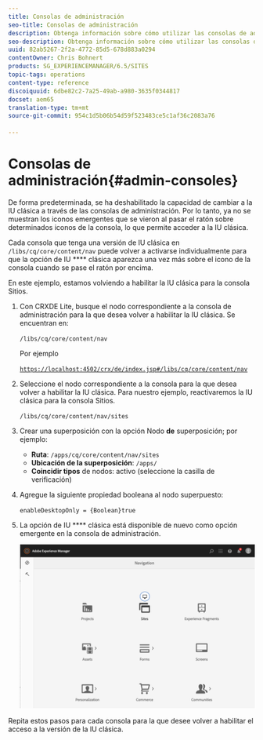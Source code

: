 ```yaml
---
title: Consolas de administración
seo-title: Consolas de administración
description: Obtenga información sobre cómo utilizar las consolas de administración disponibles en AEM.
seo-description: Obtenga información sobre cómo utilizar las consolas de administración disponibles en AEM.
uuid: 82ab5267-2f2a-4772-85d5-678d883a0294
contentOwner: Chris Bohnert
products: SG_EXPERIENCEMANAGER/6.5/SITES
topic-tags: operations
content-type: reference
discoiquuid: 6dbe82c2-7a25-49ab-a980-3635f0344817
docset: aem65
translation-type: tm+mt
source-git-commit: 954c1d5b06b54d59f523483ce5c1af36c2083a76

---
```



# Consolas de administración{#admin-consoles}

De forma predeterminada, se ha deshabilitado la capacidad de cambiar a la IU clásica a través de las consolas de administración. Por lo tanto, ya no se muestran los iconos emergentes que se vieron al pasar el ratón sobre determinados iconos de la consola, lo que permite acceder a la IU clásica.

Cada consola que tenga una versión de IU clásica en `/libs/cq/core/content/nav` puede volver a activarse individualmente para que la opción de IU **** clásica aparezca una vez más sobre el icono de la consola cuando se pase el ratón por encima.

En este ejemplo, estamos volviendo a habilitar la IU clásica para la consola Sitios.

1. Con CRXDE Lite, busque el nodo correspondiente a la consola de administración para la que desea volver a habilitar la IU clásica. Se encuentran en:

   `/libs/cq/core/content/nav`

   Por ejemplo

   [ `https://localhost:4502/crx/de/index.jsp#/libs/cq/core/content/nav`](https://localhost:4502/crx/de/index.jsp#/libs/cq/core/content/nav)

1. Seleccione el nodo correspondiente a la consola para la que desea volver a habilitar la IU clásica. Para nuestro ejemplo, reactivaremos la IU clásica para la consola Sitios.

   `/libs/cq/core/content/nav/sites`

1. Crear una superposición con la opción Nodo **de** superposición; por ejemplo:

   * **Ruta**: `/apps/cq/core/content/nav/sites`
   * **Ubicación de la superposición**: `/apps/`
   * **Coincidir tipos** de nodos: activo (seleccione la casilla de verificación)

1. Agregue la siguiente propiedad booleana al nodo superpuesto:

   `enableDesktopOnly = {Boolean}true`

1. La opción de IU **** clásica está disponible de nuevo como opción emergente en la consola de administración.

   ![](assets/syui-01-2019-02-27-15-16-55.png)

Repita estos pasos para cada consola para la que desee volver a habilitar el acceso a la versión de la IU clásica.